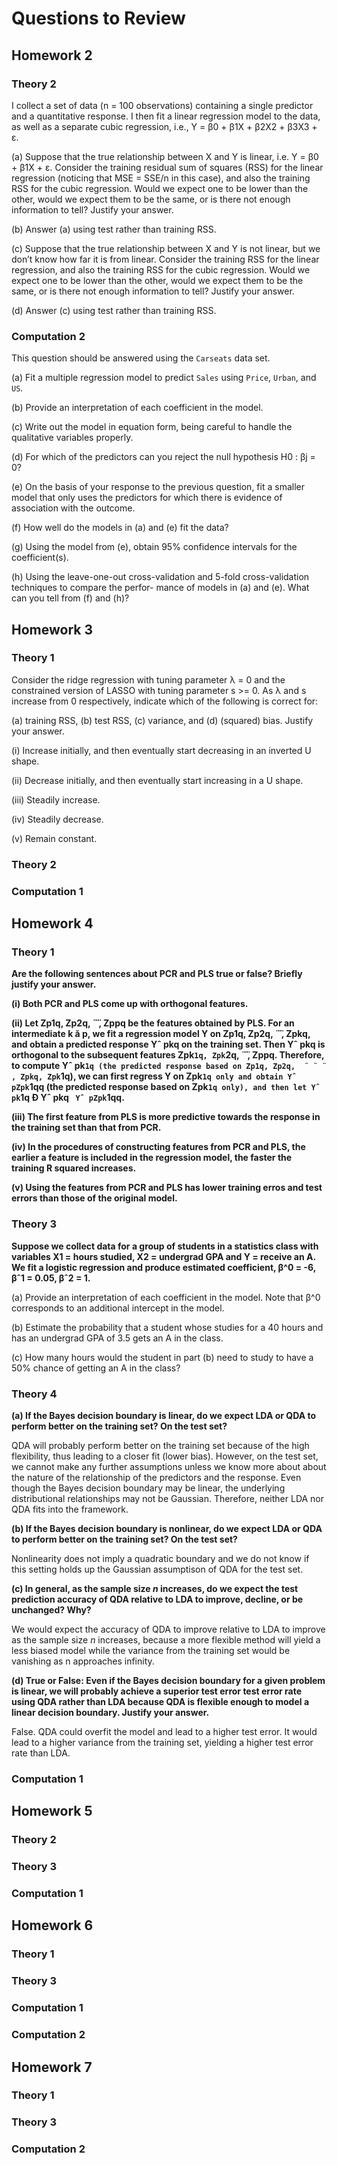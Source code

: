 # Questions to Review

## Homework 2

### Theory 2

I collect a set of data (n = 100 observations) containing a single predictor and a quantitative response. I then fit a linear regression model to the data, as well as a separate cubic regression, i.e., Y = β0 + β1X + β2X2 + β3X3 + ε.

(a) Suppose that the true relationship between X and Y is linear, i.e. Y = β0 + β1X + ε. Consider the training residual sum of squares (RSS) for the linear regression (noticing that MSE = SSE/n in this case), and also the training RSS for the cubic regression. Would we expect one to be lower than the other, would we expect them to be the same, or is there not enough information to tell? Justify your answer.

(b) Answer (a) using test rather than training RSS.

(c) Suppose that the true relationship between X and Y is not linear, but we don’t know how far it is from linear. Consider the training RSS for the linear regression, and also the training RSS for the cubic regression. Would we expect one to be lower than the other, would we expect them to be the same, or is there not enough information to tell? Justify your answer.

(d) Answer (c) using test rather than training RSS.

### Computation 2

This question should be answered using the `Carseats` data set.

(a) Fit a multiple regression model to predict `Sales` using `Price`, `Urban`, and `US`.

(b) Provide an interpretation of each coefficient in the model.

(c) Write out the model in equation form, being careful to handle the qualitative variables properly.

(d) For which of the predictors can you reject the null hypothesis H0 : βj = 0?

(e) On the basis of your response to the previous question, fit a smaller model that only uses the predictors for which there is evidence of association with the outcome.

(f) How well do the models in (a) and (e) fit the data?

(g) Using the model from (e), obtain 95% confidence intervals for the coefficient(s).

(h) Using the leave-one-out cross-validation and 5-fold cross-validation techniques to compare the perfor- mance of models in (a) and (e). What can you tell from (f) and (h)?

## Homework 3

### Theory 1

Consider the ridge regression with tuning parameter λ = 0 and the constrained version of LASSO with tuning parameter s >= 0. As λ and s increase from 0 respectively, indicate which of the following is correct for: 

(a) training RSS, (b) test RSS, (c) variance, and (d) (squared) bias. Justify your answer.

(i) Increase initially, and then eventually start decreasing in an inverted U shape. 

(ii) Decrease initially, and then eventually start increasing in a U shape.

(iii) Steadily increase. 

(iv) Steadily decrease. 

(v) Remain constant.

### Theory 2

### Computation 1

## Homework 4

### Theory 1

**Are the following sentences about PCR and PLS true or false? Briefly justify your answer.**

**(i) Both PCR and PLS come up with orthogonal features.**

**(ii) Let Zp1q, Zp2q,  ̈  ̈  ̈ , Zppq be the features obtained by PLS. For an intermediate k ă p, we fit a regression model Y on Zp1q, Zp2q,  ̈  ̈  ̈ , Zpkq, and obtain a predicted response Yˆ pkq on the training
set. Then Yˆ pkq is orthogonal to the subsequent features Zpk`1q, Zpk`2q,  ̈  ̈  ̈ , Zppq. Therefore, to compute Yˆ pk`1q (the predicted response based on Zp1q, Zp2q,  ̈  ̈  ̈ , Zpkq, Zpk`1q), we can first regress Y on Zpk`1q only and obtain Yˆ pZpk`1qq (the predicted response based on Zpk`1q only), and then let
Yˆ pk`1q Ð Yˆ pkq ` Yˆ pZpk`1qq.**

**(iii) The first feature from PLS is more predictive towards the response in the training set than that from PCR.**

**(iv) In the procedures of constructing features from PCR and PLS, the earlier a feature is included in the regression model, the faster the training R squared increases.**

**(v) Using the features from PCR and PLS has lower training erros and test errors than those of the original model.**

### Theory 3

**Suppose we collect data for a group of students in a statistics class with variables X1 = hours studied, X2 = undergrad GPA and Y = receive an A. We fit a logistic regression and produce estimated coefficient, β^0 = -6, βˆ1 = 0.05, βˆ2 = 1.**

(a) Provide an interpretation of each coefficient in the model. Note that β^0 corresponds to an additional intercept in the model.

(b) Estimate the probability that a student whose studies for a 40 hours and has an undergrad GPA of 3.5 gets an A in the class.

(c) How many hours would the student in part (b) need to study to have a 50% chance of getting an A in the class?

### Theory 4

**(a) If the Bayes decision boundary is linear, do we expect LDA or QDA to perform better on the training set? On the test set?**

QDA will probably perform better on the training set because of the high flexibility, thus leading to a closer fit (lower bias). However, on the test set, we cannot make any further assumptions unless we know more about about the nature of the relationship of the predictors and the response. Even though the Bayes decision boundary may be linear, the underlying distributional relationships may not be Gaussian. Therefore, neither LDA nor QDA fits into the framework.

**(b) If the Bayes decision boundary is nonlinear, do we expect LDA or QDA to perform better on the training set? On the test set?**

Nonlinearity does not imply a quadratic boundary and we do not know if this setting holds up the Gaussian assumptison of QDA for the test set.

**(c) In general, as the sample size *n* increases, do we expect the test prediction accuracy of QDA relative to LDA to improve, decline, or be unchanged? Why?**

We would expect the accuracy of QDA to improve relative to LDA to improve as the sample size *n* increases, because a more flexible method will yield a less biased model while the variance from the training set would be vanishing as n approaches infinity.

**(d) True or False: Even if the Bayes decision boundary for a given problem is linear, we will probably achieve a superior test error test error rate using QDA rather than LDA because QDA is flexible enough to model a linear decision boundary. Justify your answer.**

False. QDA could overfit the model and lead to a higher test error. It would lead to a higher variance from the training set, yielding a higher test error rate than LDA.

### Computation 1

## Homework 5

### Theory 2

### Theory 3

### Computation 1

## Homework 6

### Theory 1

### Theory 3

### Computation 1 

### Computation 2

## Homework 7 

### Theory 1

### Theory 3

### Computation 2
